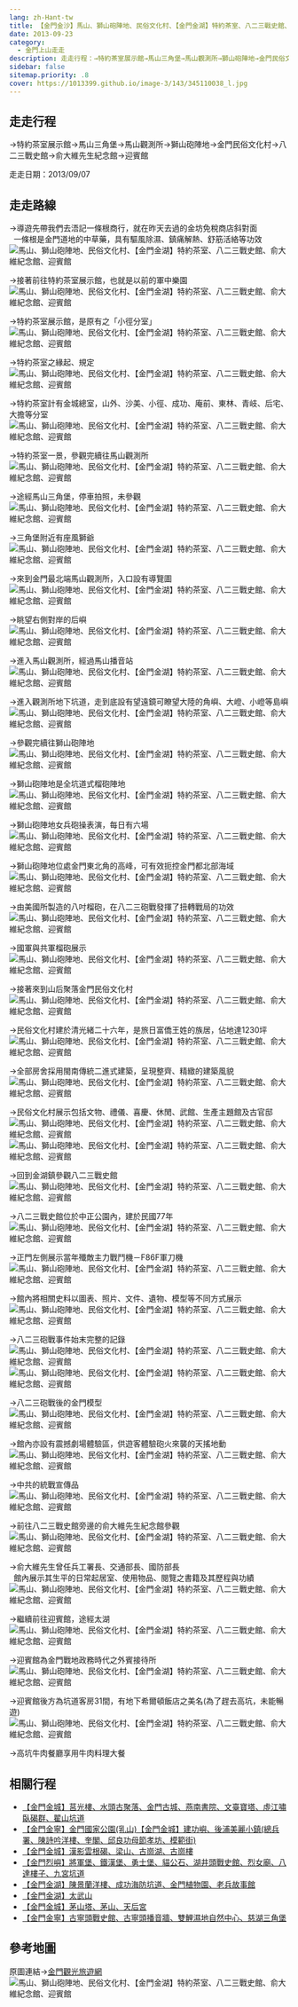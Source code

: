 ```yaml
---
lang: zh-Hant-tw
title: 【金門金沙】馬山、獅山砲陣地、民俗文化村、【金門金湖】特約茶室、八二三戰史館、俞大維紀念館、迎賓館
date: 2013-09-23
category: 
  - 金門上山走走
description: 走走行程：→特約茶室展示館→馬山三角堡→馬山觀測所→獅山砲陣地→金門民俗文化村→八二三戰史館→俞大維先生紀念館→迎賓館
sidebar: false
sitemap.priority: .8
cover: https://1013399.github.io/image-3/143/345110038_l.jpg
---
```


## 走走行程
→特約茶室展示館→馬山三角堡→馬山觀測所→獅山砲陣地→金門民俗文化村→八二三戰史館→俞大維先生紀念館→迎賓館

走走日期：2013/09/07

<!-- more -->

## 走走路線
→導遊先帶我們去浯記一條根商行，就在昨天去過的金坊免稅商店斜對面  
  一條根是金門道地的中草藥，具有驅風除濕、鎮痛解熱、舒筋活絡等功效  
![馬山、獅山砲陣地、民俗文化村、【金門金湖】特約茶室、八二三戰史館、俞大維紀念館、迎賓館](https://1013399.github.io/image-3/143/345093351_l.jpg)

→接著前往特約茶室展示館，也就是以前的軍中樂園  
![馬山、獅山砲陣地、民俗文化村、【金門金湖】特約茶室、八二三戰史館、俞大維紀念館、迎賓館](https://1013399.github.io/image-3/143/345094195_l.jpg)

→特約茶室展示館，是原有之「小徑分室」  
![馬山、獅山砲陣地、民俗文化村、【金門金湖】特約茶室、八二三戰史館、俞大維紀念館、迎賓館](https://1013399.github.io/image-3/143/345094949_l.jpg)

→特約茶室之緣起、規定  
![馬山、獅山砲陣地、民俗文化村、【金門金湖】特約茶室、八二三戰史館、俞大維紀念館、迎賓館](https://1013399.github.io/image-3/143/345095599_l.jpg)

→特約茶室計有金城總室，山外、沙美、小徑、成功、庵前、東林、青岐、后宅、大擔等分室  
![馬山、獅山砲陣地、民俗文化村、【金門金湖】特約茶室、八二三戰史館、俞大維紀念館、迎賓館](https://1013399.github.io/image-3/143/345096233_l.jpg)

→特約茶室一景，參觀完續往馬山觀測所  
![馬山、獅山砲陣地、民俗文化村、【金門金湖】特約茶室、八二三戰史館、俞大維紀念館、迎賓館](https://1013399.github.io/image-3/143/345096866_l.jpg)

→途經馬山三角堡，停車拍照，未參觀  
![馬山、獅山砲陣地、民俗文化村、【金門金湖】特約茶室、八二三戰史館、俞大維紀念館、迎賓館](https://1013399.github.io/image-3/143/345098756_l.jpg)

→三角堡附近有座風獅爺  
![馬山、獅山砲陣地、民俗文化村、【金門金湖】特約茶室、八二三戰史館、俞大維紀念館、迎賓館](https://1013399.github.io/image-3/143/345099536_l.jpg)

→來到金門最北端馬山觀測所，入口設有導覽圖  
![馬山、獅山砲陣地、民俗文化村、【金門金湖】特約茶室、八二三戰史館、俞大維紀念館、迎賓館](https://1013399.github.io/image-3/143/345100337_l.jpg)

→眺望右側對岸的后嶼  
![馬山、獅山砲陣地、民俗文化村、【金門金湖】特約茶室、八二三戰史館、俞大維紀念館、迎賓館](https://1013399.github.io/image-3/143/345102305_l.jpg)

→進入馬山觀測所，經過馬山播音站  
![馬山、獅山砲陣地、民俗文化村、【金門金湖】特約茶室、八二三戰史館、俞大維紀念館、迎賓館](https://1013399.github.io/image-3/143/345101063_l.jpg)

→進入觀測所地下坑道，走到底設有望遠鏡可瞭望大陸的角嶼、大嶝、小嶝等島嶼  
![馬山、獅山砲陣地、民俗文化村、【金門金湖】特約茶室、八二三戰史館、俞大維紀念館、迎賓館](https://1013399.github.io/image-3/143/345101794_l.jpg)

→參觀完續往獅山砲陣地  
![馬山、獅山砲陣地、民俗文化村、【金門金湖】特約茶室、八二三戰史館、俞大維紀念館、迎賓館](https://1013399.github.io/image-3/143/345103025_l.jpg)

→獅山砲陣地是全坑道式榴砲陣地  
![馬山、獅山砲陣地、民俗文化村、【金門金湖】特約茶室、八二三戰史館、俞大維紀念館、迎賓館](https://1013399.github.io/image-3/143/345103678_l.jpg)

→獅山砲陣地女兵砲操表演，每日有六場  
![馬山、獅山砲陣地、民俗文化村、【金門金湖】特約茶室、八二三戰史館、俞大維紀念館、迎賓館](https://1013399.github.io/image-3/143/345104399_l.jpg)

→獅山砲陣地位處金門東北角的高峰，可有效扼控金門都北部海域  
![馬山、獅山砲陣地、民俗文化村、【金門金湖】特約茶室、八二三戰史館、俞大維紀念館、迎賓館](https://1013399.github.io/image-3/143/345105118_l.jpg)

→由美國所製造的八吋榴砲，在八二三砲戰發揮了扭轉戰局的功效  
![馬山、獅山砲陣地、民俗文化村、【金門金湖】特約茶室、八二三戰史館、俞大維紀念館、迎賓館](https://1013399.github.io/image-3/143/345106409_l.jpg)

→國軍與共軍榴砲展示  
![馬山、獅山砲陣地、民俗文化村、【金門金湖】特約茶室、八二三戰史館、俞大維紀念館、迎賓館](https://1013399.github.io/image-3/143/345107430_l.jpg)

→接著來到山后聚落金門民俗文化村  
![馬山、獅山砲陣地、民俗文化村、【金門金湖】特約茶室、八二三戰史館、俞大維紀念館、迎賓館](https://1013399.github.io/image-3/143/345108927_l.jpg)

→民俗文化村建於清光緒二十六年，是旅日富僑王姓的族居，佔地達1230坪  
![馬山、獅山砲陣地、民俗文化村、【金門金湖】特約茶室、八二三戰史館、俞大維紀念館、迎賓館](https://1013399.github.io/image-3/143/345110038_l.jpg)

→全部房舍採用閩南傳統二進式建築，呈現整齊、精緻的建築風貌  
![馬山、獅山砲陣地、民俗文化村、【金門金湖】特約茶室、八二三戰史館、俞大維紀念館、迎賓館](https://1013399.github.io/image-3/143/345111203_l.jpg)

→民俗文化村展示包括文物、禮儀、喜慶、休閒、武館、生產主題館及古官邸  
![馬山、獅山砲陣地、民俗文化村、【金門金湖】特約茶室、八二三戰史館、俞大維紀念館、迎賓館](https://1013399.github.io/image-3/143/345112005_l.jpg)  
![馬山、獅山砲陣地、民俗文化村、【金門金湖】特約茶室、八二三戰史館、俞大維紀念館、迎賓館](https://1013399.github.io/image-3/143/345112794_l.jpg)

→回到金湖鎮參觀八二三戰史館  
![馬山、獅山砲陣地、民俗文化村、【金門金湖】特約茶室、八二三戰史館、俞大維紀念館、迎賓館](https://1013399.github.io/image-3/143/345114064_l.jpg)

→八二三戰史館位於中正公園內，建於民國77年  
![馬山、獅山砲陣地、民俗文化村、【金門金湖】特約茶室、八二三戰史館、俞大維紀念館、迎賓館](https://1013399.github.io/image-3/143/345114803_l.jpg)

→正門左側展示當年殲敵主力戰鬥機－F86F軍刀機  
![馬山、獅山砲陣地、民俗文化村、【金門金湖】特約茶室、八二三戰史館、俞大維紀念館、迎賓館](https://1013399.github.io/image-3/143/345115464_l.jpg)

→館內將相關史料以圖表、照片、文件、遺物、模型等不同方式展示  
![馬山、獅山砲陣地、民俗文化村、【金門金湖】特約茶室、八二三戰史館、俞大維紀念館、迎賓館](https://1013399.github.io/image-3/143/345116940_l.jpg)

→八二三砲戰事件始末完整的記錄  
![馬山、獅山砲陣地、民俗文化村、【金門金湖】特約茶室、八二三戰史館、俞大維紀念館、迎賓館](https://1013399.github.io/image-3/143/345118620_l.jpg)  
![馬山、獅山砲陣地、民俗文化村、【金門金湖】特約茶室、八二三戰史館、俞大維紀念館、迎賓館](https://1013399.github.io/image-3/143/345119600_l.jpg)

→八二三砲戰後的金門模型  
![馬山、獅山砲陣地、民俗文化村、【金門金湖】特約茶室、八二三戰史館、俞大維紀念館、迎賓館](https://1013399.github.io/image-3/143/345120667_l.jpg)

→館內亦設有震撼劇場體驗區，供遊客體驗砲火來襲的天搖地動  
![馬山、獅山砲陣地、民俗文化村、【金門金湖】特約茶室、八二三戰史館、俞大維紀念館、迎賓館](https://1013399.github.io/image-3/143/345121603_l.jpg)

→中共的統戰宣傳品  
![馬山、獅山砲陣地、民俗文化村、【金門金湖】特約茶室、八二三戰史館、俞大維紀念館、迎賓館](https://1013399.github.io/image-3/143/345122381_l.jpg)

→前往八二三戰史館旁邊的俞大維先生紀念館參觀  
![馬山、獅山砲陣地、民俗文化村、【金門金湖】特約茶室、八二三戰史館、俞大維紀念館、迎賓館](https://1013399.github.io/image-3/143/345113461_l.jpg)

→俞大維先生曾任兵工署長、交通部長、國防部長  
  館內展示其生平的日常起居室、使用物品、閱覽之書籍及其歷程與功績  
![馬山、獅山砲陣地、民俗文化村、【金門金湖】特約茶室、八二三戰史館、俞大維紀念館、迎賓館](https://1013399.github.io/image-3/143/345122998_l.jpg)

→繼續前往迎賓館，途經太湖  
![馬山、獅山砲陣地、民俗文化村、【金門金湖】特約茶室、八二三戰史館、俞大維紀念館、迎賓館](https://1013399.github.io/image-3/143/345123597_l.jpg)

→迎賓館為金門戰地政務時代之外賓接待所  
![馬山、獅山砲陣地、民俗文化村、【金門金湖】特約茶室、八二三戰史館、俞大維紀念館、迎賓館](https://1013399.github.io/image-3/143/345124857_l.jpg)

→迎賓館後方為坑道客房31間，有地下希爾頓飯店之美名(為了趕去高坑，未能暢遊)  
![馬山、獅山砲陣地、民俗文化村、【金門金湖】特約茶室、八二三戰史館、俞大維紀念館、迎賓館](https://1013399.github.io/image-3/143/345125528_l.jpg)

→高坑牛肉餐廳享用牛肉料理大餐

## 相關行程
- [【金門金城】莒光樓、水頭古聚落、金門古城、燕南書院、文臺寶塔、虛江嘯臥碣群、翟山坑道](/posts/post-150-2013-09-23.md)
- [【金門金寧】金門國家公園(乳山)【金門金城】建功嶼、後浦美麗小鎮(總兵署、陳詩吟洋樓、奎閣、邱良功母節孝坊、模範街)](/posts/post-149-2013-09-23.html)  
- [【金門金城】漢影雲根碣、梁山、古崗湖、古崗樓](/posts/post-148-2013-09-23.html)  
- [【金門烈嶼】將軍堡、鐵漢堡、勇士堡、貓公石、湖井頭戰史館、烈女廟、八達樓子、九宮坑道](/posts/post-147-2013-09-23.html)  
- [【金門金湖】陳景蘭洋樓、成功海防坑道、金門植物園、老兵故事館](/posts/post-146-2013-09-23.md)  
- [【金門金湖】太武山](/posts/post-145-2013-09-23.md)  
- [【金門金城】茅山塔、茅山、天后宮](/posts/post-144-2013-09-23.md)  
- [【金門金寧】古寧頭戰史館、古寧頭播音牆、雙鯉濕地自然中心、慈湖三角堡](/posts/post-142-2013-09-23.html)

## 參考地圖 
原圖連結→[金門觀光旅遊網](http://tour.kinmen.gov.tw/upload/relfile/trip/633941419108138807.jpg)  
![馬山、獅山砲陣地、民俗文化村、【金門金湖】特約茶室、八二三戰史館、俞大維紀念館、迎賓館](https://1013399.github.io/image-3/143/343898065_l.jpg)